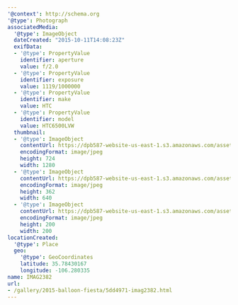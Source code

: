 ```yaml
---
'@context': http://schema.org
'@type': Photograph
associatedMedia:
  '@type': ImageObject
  dateCreated: "2015-10-11T14:08:23Z"
  exifData:
  - '@type': PropertyValue
    identifier: aperture
    value: f/2.0
  - '@type': PropertyValue
    identifier: exposure
    value: 1119/1000000
  - '@type': PropertyValue
    identifier: make
    value: HTC
  - '@type': PropertyValue
    identifier: model
    value: HTC6500LVW
  thumbnail:
  - '@type': ImageObject
    contentUrl: https://dpb587-website-us-east-1.s3.amazonaws.com/asset/gallery/2015-balloon-fiesta/5dd4971-imag2382~1280.jpg
    encodingFormat: image/jpeg
    height: 724
    width: 1280
  - '@type': ImageObject
    contentUrl: https://dpb587-website-us-east-1.s3.amazonaws.com/asset/gallery/2015-balloon-fiesta/5dd4971-imag2382~640w.jpg
    encodingFormat: image/jpeg
    height: 362
    width: 640
  - '@type': ImageObject
    contentUrl: https://dpb587-website-us-east-1.s3.amazonaws.com/asset/gallery/2015-balloon-fiesta/5dd4971-imag2382~200x200.jpg
    encodingFormat: image/jpeg
    height: 200
    width: 200
locationCreated:
  '@type': Place
  geo:
    '@type': GeoCoordinates
    latitude: 35.78430167
    longitude: -106.280335
name: IMAG2382
url:
- /gallery/2015-balloon-fiesta/5dd4971-imag2382.html
---
```

